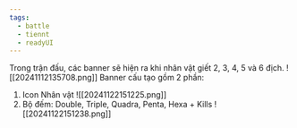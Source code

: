 ```yaml
---
tags:
  - battle
  - tiennt
  - readyUI
---
```

Trong trận đấu, các banner sẽ hiện ra khi nhân vật giết 2, 3, 4, 5 và 6 địch.
![[20241112135708.png]]
Banner cấu tạo gồm 2 phần: 
1. Icon Nhân vật ![[20241122151225.png]]
2. Bộ đếm: Double, Triple, Quadra, Penta, Hexa + Kills ![[20241122151238.png]]
